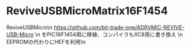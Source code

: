 # ReviveUSBMicroMatrix16F1454
ReviveUSBMicro\n
https://github.com/bit-trade-one/ADRVMIC-REVIVE-USB-Micro \n
をPIC16F1454用に移植、コンパイラもXC8用に書き換え \n
EEPROMの代わりにHEFを利用\n
